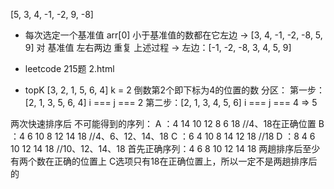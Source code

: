 [5, 3, 4, -1, -2, 9, -8]

- 每次选定一个基准值 arr[0]
  小于基准值的数都在它左边 ->  [3, 4, -1, -2, -8, 5, 9]
  对 基准值 左右两边 重复 上述过程
  -> 左边：[-1, -2, -8, 3, 4, 5, 9]

- leetcode 215题 2.html
- topK
[3, 2, 1, 5, 6, 4]   k = 2
倒数第2个即下标为4的位置的数
分区：
  第一步：[2, 1, 3, 5, 6, 4]  i === j === 2
  第二步：[2, 1, 3, 4, 5, 6]  i === j === 4  => 5


两次快速排序后 不可能得到的序列：
    A ：4  14 10 12  8   6   18     //4、18在正确位置
    B ：4  6  10 8   12  14  18    //4、6、12、14、18
    C ：6  4  10 8   14  12  18         //18
    D ：8  4  6  10  12  14  18   //10、12、14、18
首先正确序列：4  6  8  10  12  14  18
两趟排序后至少有两个数在正确的位置上
C选项只有18在正确位置上，所以一定不是两趟排序后的